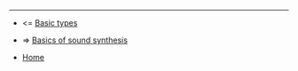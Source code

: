 
----------------------------------------------------

* <= [Basic types](https://github.com/anton-k/csound-expression/blob/master/tutorial/chapters/BasicTypesTutorial.md)

* => [Basics of sound synthesis](https://github.com/anton-k/csound-expression/blob/master/tutorial/chapters/SynthTutorial.md)

* [Home](https://github.com/anton-k/csound-expression/blob/master/tutorial/Index.md)